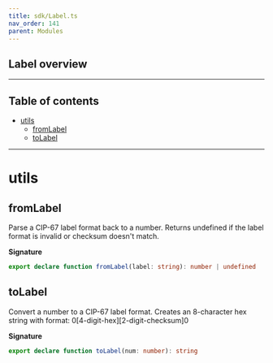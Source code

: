 ```yaml
---
title: sdk/Label.ts
nav_order: 141
parent: Modules
---
```


## Label overview

---

<h2 class="text-delta">Table of contents</h2>

- [utils](#utils)
  - [fromLabel](#fromlabel)
  - [toLabel](#tolabel)

---

# utils

## fromLabel

Parse a CIP-67 label format back to a number.
Returns undefined if the label format is invalid or checksum doesn't match.

**Signature**

```ts
export declare function fromLabel(label: string): number | undefined
```

## toLabel

Convert a number to a CIP-67 label format.
Creates an 8-character hex string with format: 0[4-digit-hex][2-digit-checksum]0

**Signature**

```ts
export declare function toLabel(num: number): string
```
